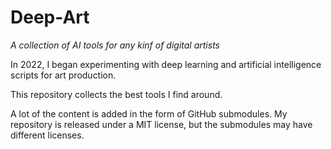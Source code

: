 # Deep-Art
_A collection of AI tools for any kinf of digital artists_

In 2022, I began experimenting with deep learning and artificial intelligence scripts for art production.

This repository collects the best tools I find around.

A lot of the content is added in the form of GitHub submodules. My repository is released under a MIT license, but the submodules may have different licenses.
